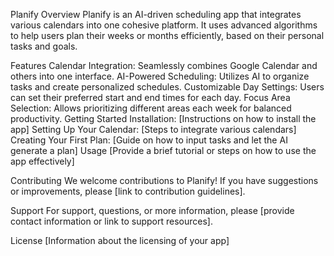 
Planify
Overview
Planify is an AI-driven scheduling app that integrates various calendars into one cohesive platform. It uses advanced algorithms to help users plan their weeks or months efficiently, based on their personal tasks and goals.

Features
Calendar Integration: Seamlessly combines Google Calendar and others into one interface.
AI-Powered Scheduling: Utilizes AI to organize tasks and create personalized schedules.
Customizable Day Settings: Users can set their preferred start and end times for each day.
Focus Area Selection: Allows prioritizing different areas each week for balanced productivity.
Getting Started
Installation: [Instructions on how to install the app]
Setting Up Your Calendar: [Steps to integrate various calendars]
Creating Your First Plan: [Guide on how to input tasks and let the AI generate a plan]
Usage
[Provide a brief tutorial or steps on how to use the app effectively]

Contributing
We welcome contributions to Planify! If you have suggestions or improvements, please [link to contribution guidelines].

Support
For support, questions, or more information, please [provide contact information or link to support resources].

License
[Information about the licensing of your app]

